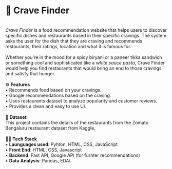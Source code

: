 # 🍰 **Crave Finder**
\
_Crave Finder_ is a food recommendation website that helps users to discover specific dishes and restaurants based in their specific cravings. The system asks the user for the dish that they are craving and recommends restaurants, their ratings, location and what it is famous for.\
\
Whether you're in the mood for a spicy biryani or a paneer tikka sandwich or something cool and sophisticated like a _white sauce pasta_, Crave Finder would help you find restaurants that would bring an end to those cravings and satisfy that hunger.\
\
⚙️ **Features**\
• Recommends food based on your cravings.\
• Google recommendations based on the craving.\
• Uses restaurants dataset to analyze popularity and customer reviews.\
• Provides a clean and easy to use UI.\
\
📂 **Dataset**\
This project contains the details of the restaurants from the Zomato Bengaluru restaurant dataset from Kaggle.\
\
👨‍💻 **Tech Stack**\
• **Launguages used**: Pyhton, HTML, CSS, JavaScript\
• **Front End**: HTML, CSS, Javascript\
• **Backend**: Fast API, Google API (for furhter recommendations)\
• **Data Analysis**: Pandas, EDA\
